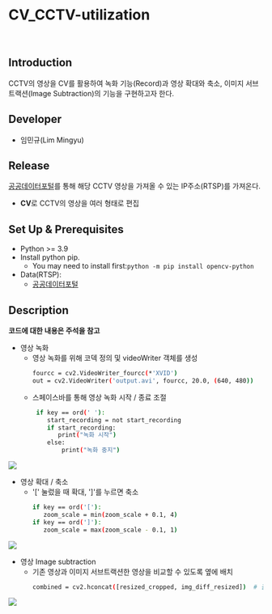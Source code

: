 # CV_CCTV-utilization

<br>

 ## **Introduction**

CCTV의 영상을 CV를 활용하여 녹화 기능(Record)과 영상 확대와 축소, 이미지 서브트랙션(Image Subtraction)의 기능을 구현하고자 한다.

## **Developer**

* 임민규(Lim Mingyu)

## **Release**

[공공데이터포털](https://www.data.go.kr/data/15063717/fileData.do)를 통해 해당 CCTV 영상을 가져올 수 있는 IP주소(RTSP)를 가져온다.

* **CV**로 CCTV의 영상을 여러 형태로 편집

## **Set Up & Prerequisites**

* Python >= 3.9
* Install python pip.
  * You may need to install first:`python -m pip install opencv-python`
* Data(RTSP):
  * [공공데이터포털](https://www.data.go.kr/data/15063717/fileData.do)
 
## **Description**
 **코드에 대한 내용은 주석을 참고**

 * 영상 녹화
   * 영상 녹화를 위해 코덱 정의 및 videoWriter 객체를 생성
     ```bash
     fourcc = cv2.VideoWriter_fourcc(*'XVID')
     out = cv2.VideoWriter('output.avi', fourcc, 20.0, (640, 480))
     
   * 스페이스바를 통해 영상 녹화 시작 / 종료 조절
     ```bash
      if key == ord(' '):
         start_recording = not start_recording
         if start_recording:
            print("녹화 시작")
         else:
             print("녹화 중지")

   <p align="center">
  <img src="https://github.com/limstinger/CV_CCTV-utilization/assets/113160281/ff84007e-6313-4390-a40c-a228addacf5a">
</p>
   
 * 영상 확대 / 축소
   * '[' 눌렀을 때 확대, ']'를 누르면 축소
     ```bash
     if key == ord('['):
        zoom_scale = min(zoom_scale + 0.1, 4)   
     if key == ord(']'):
        zoom_scale = max(zoom_scale - 0.1, 1)   
     
   <p align="center">
  <img src="https://github.com/limstinger/CV_CCTV-utilization/assets/113160281/9e5fa3e5-3bea-4ebf-9cbf-01f4a0c072de">
</p>
   
 * 영상 Image subtraction
   * 기존 영상과 이미지 서브트랙션한 영상을 비교할 수 있도록 옆에 배치
     ```bash
     combined = cv2.hconcat([resized_cropped, img_diff_resized])  # 결합
     
   <p align="center">
  <img src="https://github.com/limstinger/CV_CCTV-utilization/assets/113160281/2beac98d-e019-4e8d-9990-c160ca919f5b">
</p>
   




